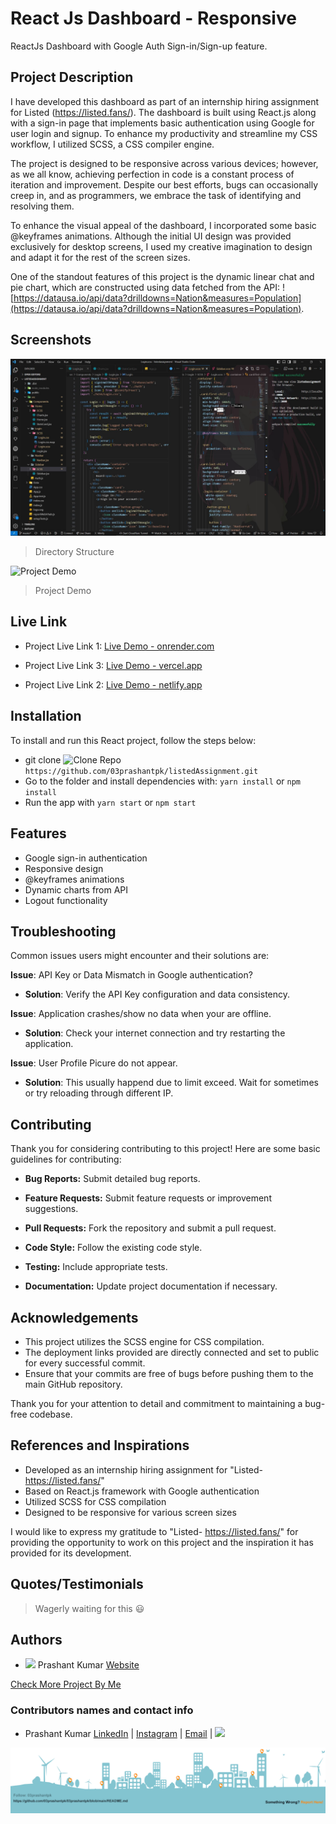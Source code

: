 # React Js Dashboard - Responsive

ReactJs Dashboard with Google Auth Sign-in/Sign-up feature.

## Project Description

I have developed this dashboard as part of an internship hiring assignment for Listed (https://listed.fans/). The dashboard is built using React.js along with a sign-in page that implements basic authentication using Google for user login and signup. To enhance my productivity and streamline my CSS workflow, I utilized SCSS, a CSS compiler engine.

The project is designed to be responsive across various devices; however, as we all know, achieving perfection in code is a constant process of iteration and improvement. Despite our best efforts, bugs can occasionally creep in, and as programmers, we embrace the task of identifying and resolving them.

To enhance the visual appeal of the dashboard, I incorporated some basic @keyframes animations. Although the initial UI design was provided exclusively for desktop screens, I used my creative imagination to design and adapt it for the rest of the screen sizes.

One of the standout features of this project is the dynamic linear chat and pie chart, which are constructed using data fetched from the API: ![https://datausa.io/api/data?drilldowns=Nation&measures=Population](https://datausa.io/api/data?drilldowns=Nation&measures=Population).


## Screenshots

![Directory Structure](https://github.com/03prashantpk/listedAssignment/blob/master/public/screenshot1.JPG)

> Directory Structure


![Project Demo](https://github.com/03prashantpk/listedAssignment/blob/master/public/screenshot2.gif.gif)

> Project Demo

## Live Link

- Project Live Link 1: [Live Demo - onrender.com](https://listedassignment.onrender.com/)

- Project Live Link 3: [Live Demo - vercel.app](https://listed-assignment-navy.vercel.app/)

- Project Live Link 2: [Live Demo - netlify.app](https://prashant-listedassignment.netlify.app/)

## Installation

To install and run this React project, follow the steps below:
- git clone ![Clone Repo](https://github.com/03prashantpk/listedAssignment.git) `https://github.com/03prashantpk/listedAssignment.git`
- Go to the folder and install dependencies with: `yarn install` or `npm install`
- Run the app with `yarn start` or `npm start`


## Features
- Google sign-in authentication
- Responsive design
- @keyframes animations
- Dynamic charts from API
- Logout functionality

## Troubleshooting

Common issues users might encounter and their solutions are:

**Issue**: API Key or Data Mismatch in Google authentication?

- **Solution**:  Verify the API Key configuration and data consistency.

**Issue**: Application crashes/show no data when your are offline.

- **Solution**: Check your internet connection and try restarting the application.

**Issue**: User Profile Picure do not appear.

- **Solution**: This usually happend due to limit exceed. Wait for sometimes or try reloading through different IP.


## Contributing

Thank you for considering contributing to this project! Here are some basic guidelines for contributing:

- **Bug Reports:** Submit detailed bug reports.

- **Feature Requests:** Submit feature requests or improvement suggestions.

- **Pull Requests:** Fork the repository and submit a pull request.

- **Code Style:** Follow the existing code style.

- **Testing:** Include appropriate tests.

- **Documentation:** Update project documentation if necessary.


## Acknowledgements
- This project utilizes the SCSS engine for CSS compilation.
- The deployment links provided are directly connected and set to public for every successful commit.
- Ensure that your commits are free of bugs before pushing them to the main GitHub repository.

Thank you for your attention to detail and commitment to maintaining a bug-free codebase.


## References and Inspirations

- Developed as an internship hiring assignment for "Listed- https://listed.fans/"
- Based on React.js framework with Google authentication
- Utilized SCSS for CSS compilation
- Designed to be responsive for various screen sizes

I would like to express my gratitude to "Listed- https://listed.fans/" for providing the opportunity to work on this project and the inspiration it has provided for its development.


## Quotes/Testimonials

> Wagerly waiting for this 😃


## Authors

- <img src="https://avatars.githubusercontent.com/u/43730425?v=4" width="50px">  Prashant Kumar   [Website](https://enally.in)


[Check More Project By Me](https://enally.in/projects/)


### Contributors names and contact info

-   Prashant Kumar [LinkedIn](https://www.linkedin.com/in/03prashantpk/) | [Instagram](https://instagram.com/prashantpkumar) | [Email](https://tinyurl.com/mailPK) | ![](https://komarev.com/ghpvc/?username=03prashantpk&color=red)<br>


<a href="https://www.linkedin.com/in/03prashantpk/">

![](https://github.com/03prashantpk/03prashantpk/blob/main/assets/footer2.png)

</a>
